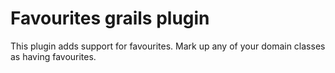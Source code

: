# Favourites grails plugin
This plugin adds support for favourites. Mark up any of your domain classes as having favourites.
